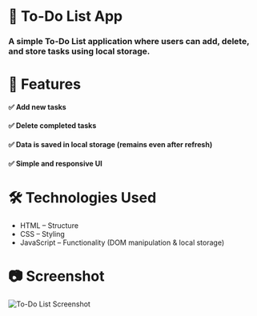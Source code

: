 # 📌 To-Do List App

### A simple To-Do List application where users can add, delete, and store tasks using local storage.

# 🚀 Features

#### ✅ Add new tasks

#### ✅ Delete completed tasks

#### ✅ Data is saved in local storage (remains even after refresh)

#### ✅ Simple and responsive UI

# 🛠️ Technologies Used

- HTML – Structure
- CSS – Styling
- JavaScript – Functionality (DOM manipulation & local storage)

# 📷 Screenshot

![To-Do List Screenshot](https://ik.imagekit.io/d3kzbpbila/thejashari_z-HowQgFs)

